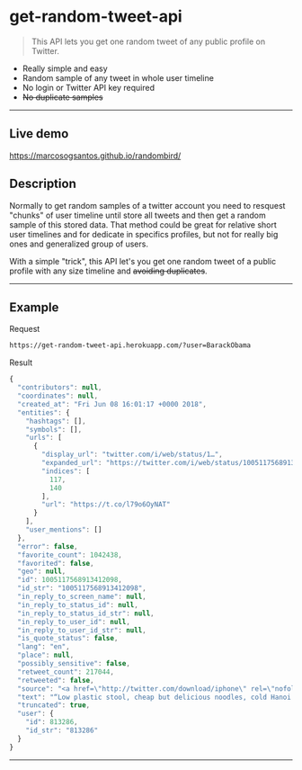 # get-random-tweet-api
> This API lets you get one random tweet of any public profile on Twitter.

- Really simple and easy
- Random sample of any tweet in whole user timeline
- No login or Twitter API key required
- ~~No duplicate samples~~

---

## Live demo

https://marcosogsantos.github.io/randombird/

## Description

Normally to get random samples of a twitter account you need to resquest "chunks" of user timeline until store all tweets and then get a random sample of this stored data. That method could be great for relative short user timelines and for dedicate in specifics profiles, but not for really big ones and generalized group of users.

With a simple "trick", this API let's you get one random tweet of a public profile with any size timeline and ~~avoiding duplicates~~.

---
## Example
Request
```html
https://get-random-tweet-api.herokuapp.com/?user=BarackObama
```
Result
```javascript
{
  "contributors": null,
  "coordinates": null,
  "created_at": "Fri Jun 08 16:01:17 +0000 2018",
  "entities": {
    "hashtags": [],
    "symbols": [],
    "urls": [
      {
        "display_url": "twitter.com/i/web/status/1…",
        "expanded_url": "https://twitter.com/i/web/status/1005117568913412098",
        "indices": [
          117,
          140
        ],
        "url": "https://t.co/l79o6OyNAT"
      }
    ],
    "user_mentions": []
  },
  "error": false,
  "favorite_count": 1042438,
  "favorited": false,
  "geo": null,
  "id": 1005117568913412098,
  "id_str": "1005117568913412098",
  "in_reply_to_screen_name": null,
  "in_reply_to_status_id": null,
  "in_reply_to_status_id_str": null,
  "in_reply_to_user_id": null,
  "in_reply_to_user_id_str": null,
  "is_quote_status": false,
  "lang": "en",
  "place": null,
  "possibly_sensitive": false,
  "retweet_count": 217044,
  "retweeted": false,
  "source": "<a href=\"http://twitter.com/download/iphone\" rel=\"nofollow\">Twitter for iPhone</a>",
  "text": "“Low plastic stool, cheap but delicious noodles, cold Hanoi beer.” This is how I’ll remember Tony. He taught us abo… https://t.co/l79o6OyNAT",
  "truncated": true,
  "user": {
    "id": 813286,
    "id_str": "813286"
  }
}
```
---
